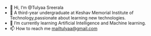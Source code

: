 - 👋 Hi, I’m @Tulyaa Sreerala 
- 👀  A third-year undergraduate at Keshav Memorial Institute of Technology,passionate about learning new technologies.
- 🌱 I’m currently learning Artificial Intelligence and Machine learning.
- 📫 How to reach me  mailtulyaa@gmail.com
  

<!---
Tulyaa/Tulyaa is a ✨ special ✨ repository because its `README.md` (this file) appears on your GitHub profile.
You can click the Preview link to take a look at your changes.
--->
